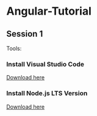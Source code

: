 # Angular-Tutorial

## Session 1

Tools:

### Install Visual Studio Code

[Download here](https://code.visualstudio.com/download)

### Install Node.js LTS Version

[Download here](https://nodejs.org/dist/v16.13.1/node-v16.13.1-x64.msi)
